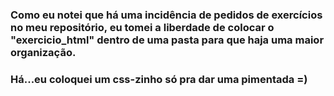 ### Como eu notei que há uma incidência de pedidos de exercícios no meu repositório, eu tomei a liberdade de colocar o "exercicio_html" dentro de uma pasta para que haja uma maior organização.

### Há...eu coloquei um css-zinho só pra dar uma pimentada =)
